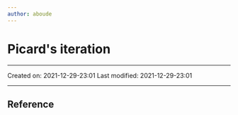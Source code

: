 ```yaml
---
author: aboude
---
```

# Picard's iteration
___

Created on: 2021-12-29-23:01
Last modified: 2021-12-29-23:01

___

## Reference
